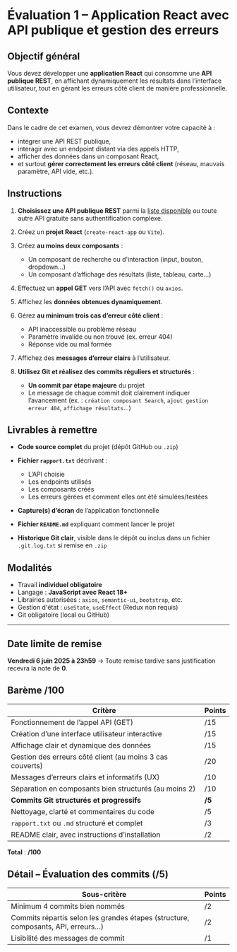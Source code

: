 # <h1 id="examen-react-api">Évaluation 1 – Application React avec API publique et gestion des erreurs</h1>

### <h2 id="objectif-general">Objectif général</h2>

Vous devez développer une **application React** qui consomme une **API publique REST**, en affichant dynamiquement les résultats dans l’interface utilisateur, tout en gérant les erreurs côté client de manière professionnelle.



### <h2 id="contexte">Contexte</h2>

Dans le cadre de cet examen, vous devrez démontrer votre capacité à :

* intégrer une API REST publique,
* interagir avec un endpoint distant via des appels HTTP,
* afficher des données dans un composant React,
* et surtout **gérer correctement les erreurs côté client** (réseau, mauvais paramètre, API vide, etc.).



### <h2 id="instructions">Instructions</h2>

1. **Choisissez une API publique REST** parmi la [liste disponible](#liste-apis) ou toute autre API gratuite sans authentification complexe.
2. Créez un **projet React** (`create-react-app` ou `Vite`).
3. Créez **au moins deux composants** :

   * Un composant de recherche ou d'interaction (input, bouton, dropdown…)
   * Un composant d’affichage des résultats (liste, tableau, carte…)
4. Effectuez un **appel GET** vers l’API avec `fetch()` ou `axios`.
5. Affichez les **données obtenues dynamiquement**.
6. Gérez **au minimum trois cas d’erreur côté client** :

   * API inaccessible ou problème réseau
   * Paramètre invalide ou non trouvé (ex. erreur 404)
   * Réponse vide ou mal formée
7. Affichez des **messages d’erreur clairs** à l’utilisateur.
8. **Utilisez Git et réalisez des commits réguliers et structurés** :

   * **Un commit par étape majeure** du projet
   * Le message de chaque commit doit clairement indiquer l’avancement (ex. : `création composant Search`, `ajout gestion erreur 404`, `affichage résultats`…)



### <h2 id="livrables">Livrables à remettre</h2>

* **Code source complet** du projet (dépôt GitHub ou `.zip`)
* **Fichier `rapport.txt`** décrivant :

  * L’API choisie
  * Les endpoints utilisés
  * Les composants créés
  * Les erreurs gérées et comment elles ont été simulées/testées
* **Capture(s) d’écran** de l’application fonctionnelle
* **Fichier `README.md`** expliquant comment lancer le projet
* **Historique Git clair**, visible dans le dépôt ou inclus dans un fichier `.git.log.txt` si remise en `.zip`


### <h2 id="modalites">Modalités</h2>

* Travail **individuel obligatoire**
* Langage : **JavaScript avec React 18+**
* Librairies autorisées : `axios`, `semantic-ui`, `bootstrap`, etc.
* Gestion d'état : `useState`, `useEffect` (Redux non requis)
* Git obligatoire (local ou GitHub)

---

### <h2 id="date-limite">Date limite de remise</h2>

**Vendredi 6 juin 2025 à 23h59**
→ Toute remise tardive sans justification recevra la note de **0**.



### <h2 id="bareme">Barème /100</h2>

| Critère                                                   | Points |
| --------------------------------------------------------- | ------ |
| Fonctionnement de l’appel API (GET)                       | /15    |
| Création d’une interface utilisateur interactive          | /15    |
| Affichage clair et dynamique des données                  | /15    |
| Gestion des erreurs côté client (au moins 3 cas couverts) | /20    |
| Messages d’erreurs clairs et informatifs (UX)             | /10    |
| Séparation en composants bien structurés (au moins 2)     | /10    |
| **Commits Git structurés et progressifs**                 | **/5** |
| Nettoyage, clarté et commentaires du code                 | /5     |
| `rapport.txt` ou `.md` structuré et complet               | /3     |
| README clair, avec instructions d’installation            | /2     |

**Total** : **/100**



### <h2 id="details-commits">Détail – Évaluation des commits (/5)</h2>

| Sous-critère                                                                     | Points |
| -------------------------------------------------------------------------------- | ------ |
| Minimum 4 commits bien nommés                                                    | /2     |
| Commits répartis selon les grandes étapes (structure, composants, API, erreurs…) | /2     |
| Lisibilité des messages de commit                                                | /1     |



